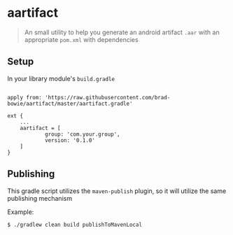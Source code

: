 # aartifact

> An small utility to help you generate an android artifact `.aar` with an appropriate `pom.xml` with dependencies

## Setup

In your library module's `build.gradle`

```

apply from: 'https://raw.githubusercontent.com/brad-bowie/aartifact/master/aartifact.gradle'

ext {
    ...
    aartifact = [
            group: 'com.your.group',
            version: '0.1.0'
    ]
}
```

## Publishing

This gradle script utilizes the `maven-publish` plugin, so it will utilize the same publishing mechanism

Example:
```
$ ./gradlew clean build publishToMavenLocal
```

